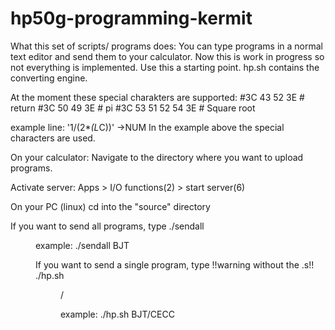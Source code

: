 # hp50g-programming-kermit
What this set of scripts/ programs does:
You can type programs in a normal text editor and send them to your calculator. Now this is work in progress so not everything is implemented. 
Use this a starting point. hp.sh contains the converting engine.

At the moment these special charakters are supported:
#3C 43 52 3E        #<CR>   return
#3C 50 49 3E        #<PI>   pi
#3C 53 51  52 54 3E #<SQRT> Square root

example line:
'1/(2*<PI>*<SQRT>(L*C))' ->NUM
In the example above the special characters are used.

On your calculator:
Navigate to the directory where you want to upload programs.

Activate server:
Apps > I/O functions(2) > start server(6)

On your PC (linux)
cd into the "source" directory

If you want to send all programs, type
./sendall <DIR NAME>

example:
./sendall BJT

If you want to send a single program, type
!!warning <PROGRAM NAME> without the .s!!
./hp.sh <DIR NAME>/<PROGRAM NAME>

example:
./hp.sh BJT/CECC
